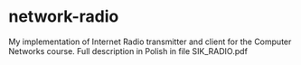 # network-radio
My implementation of Internet Radio transmitter and client for the Computer Networks course.
Full description in Polish in file SIK_RADIO.pdf
